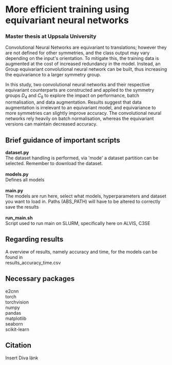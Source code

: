 # More efficient training using equivariant neural networks
### Master thesis at Uppsala University
Convolutional Neural Networks are equivariant to translations; however they are not defined for other symmetries, and the class output may vary depending on the input's orientation. To mitigate this, the training data is augmented at the cost of increased redundancy in the model. Instead, an Group equivariant convolutional neural network can be built, thus increasing the equivariance to a larger symmetry group. 

In this study, two convolutional neural networks and their respective equivariant counterparts are constructed and applied to the symmetry groups $D_4$ and $C_8$ to explore the impact on performance, batch normalisation, and data augmentation. Results suggest that data augmentation is irrelevant to an equivariant model, and equivariance to more symmetries can slightly improve accuracy. The convolutional neural networks rely heavily on batch normalisation, whereas the equivariant versions can maintain decreased accuracy.

## Brief guidance of important scripts
**dataset.py** <br />
The dataset handling is performed, via 'mode' a dataset partition can be selected. Remember to download the dataset. \
<br />
**models.py** <br />
Defines all models \
<br />
**main.py** <br />
The models are run here, select what models, hyperparameters and dataset you want to load in. Paths (ABS_PATH) will have to be altered to correctly save the results \
<br />
**run_main.sh** <br />
Script used to run main on SLURM, specifically here on ALVIS, C3SE

## Regarding results
A overview of results, namely accuracy and time, for the models can be found in \
results_accuracy_time.csv

## Necessary packages
e2cnn  <br />
torch  <br />
torchvision  <br />
numpy  <br />
pandas  <br />
matplotlib  <br />
seaborn  <br />
scikit-learn 

## Citation
Insert Diva länk
